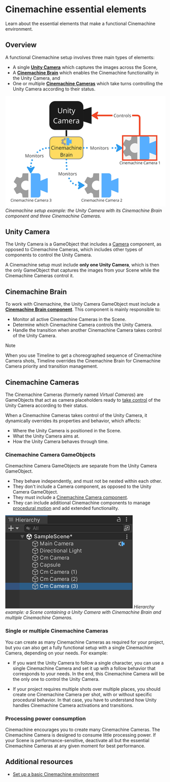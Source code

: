 # Cinemachine essential elements

Learn about the essential elements that make a functional Cinemachine environment.

## Overview

A functional Cinemachine setup involves three main types of elements:

* A single [**Unity Camera**](#unity-camera) which captures the images across the Scene,
* A [**Cinemachine Brain**](#cinemachine-brain) which enables the Cinemachine functionality in the Unity Camera, and
* One or multiple [**Cinemachine Cameras**](#cinemachine-cameras) which take turns controlling the Unity Camera according to their status.

![](images/concept-base.png)
_Cinemachine setup example: the Unity Camera with its Cinemachine Brain component and three Cinemachine Cameras._

## Unity Camera

The Unity Camera is a GameObject that includes a [Camera](https://docs.unity3d.com/Manual/class-Camera.html) component, as opposed to Cinemachine Cameras, which includes other types of components to control the Unity Camera.

A Cinemachine setup must include **only one Unity Camera**, which is then the only GameObject that captures the images from your Scene while the Cinemachine Cameras control it.

## Cinemachine Brain

To work with Cinemachine, the Unity Camera GameObject must include a [**Cinemachine Brain component**](CinemachineBrain.md). This component is mainly responsible to:
* Monitor all active Cinemachine Cameras in the Scene.
* Determine which Cinemachine Camera controls the Unity Camera.
* Handle the transition when another Cinemachine Camera takes control of the Unity Camera.

> [!NOTE]
> When you use Timeline to get a choreographed sequence of Cinemachine Camera shots, Timeline overrides the Cinemachine Brain for Cinemachine Camera priority and transition management.

## Cinemachine Cameras

The Cinemachine Cameras (formerly named _Virtual Cameras_) are GameObjects that act as camera placeholders ready to [take control](concept-camera-control-transitions.md) of the Unity Camera according to their status.

When a Cinemachine Cameras takes control of the Unity Camera, it dynamically overrides its properties and behavior, which affects:
* Where the Unity Camera is positioned in the Scene.
* What the Unity Camera aims at.
* How the Unity Camera behaves through time.

### Cinemachine Camera GameObjects

Cinemachine Camera GameObjects are separate from the Unity Camera GameObject.
* They behave independently, and must not be nested within each other.
* They don't include a Camera component, as opposed to the Unity Camera GameObject.
* They must include a [Cinemachine Camera component](CinemachineCamera.md).
* They can include additional Cinemachine components to manage [procedural motion](concept-procedural-motion.md) and add extended functionality.

![](images/CinemachineSceneHierarchy.png)
_Hierarchy example: a Scene containing a Unity Camera with Cinemachine Brain and multiple Cinemachine Cameras._

### Single or multiple Cinemachine Cameras

You can create as many Cinemachine Cameras as required for your project, but you can also get a fully functional setup with a single Cinemachine Camera, depending on your needs. For example:

* If you want the Unity Camera to follow a single character, you can use a single Cinemachine Camera and set it up with a follow behavior that corresponds to your needs. In the end, this Cinemachine Camera will be the only one to control the Unity Camera.

* If your project requires multiple shots over multiple places, you should create one Cinemachine Camera per shot, with or without specific procedural behavior. In that case, you have to understand how Unity handles Cinemachine Camera activations and transitions.

### Processing power consumption

Cinemachine encourages you to create many Cinemachine Cameras. The Cinemachine Camera is designed to consume little processing power. If your Scene is performance-sensitive, deactivate all but the essential Cinemachine Cameras at any given moment for best performance.

## Additional resources

* [Set up a basic Cinemachine environment](setup-cinemachine-environment.md)